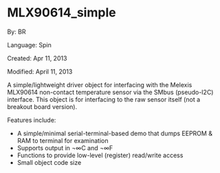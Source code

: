 # MLX90614_simple

By: BR

Language: Spin

Created: Apr 11, 2013

Modified: April 11, 2013

A simple/lightweight driver object for interfacing with the Melexis MLX90614 non-contact temperature sensor via the SMbus (pseudo-I2C) interface. This object is for interfacing to the raw sensor itself (not a breakout board version).

Features include:

*   A simple/minimal serial-terminal-based demo that dumps EEPROM & RAM to terminal for examination
*   Supports output in ¬∞C and ¬∞F
*   Functions to provide low-level (register) read/write access
*   Small object code size
